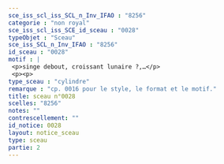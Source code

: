```yaml
---
sce_iss_scl_iss_SCL_n_Inv_IFAO : "8256"
categorie : "non royal"
sce_iss_scl_iss_SCE_id_sceau : "0028"
typeObjet : "Sceau"
sce_iss_SCL_n_Inv_IFAO : "8256"
id_sceau : "0028"
motif : |
 <p>singe debout, croissant lunaire ?,…</p>
 <p><p>
type_sceau : "cylindre"
remarque : "cp. 0016 pour le style, le format et le motif."
title: sceau n°0028
scelles: "8256"
notes: ""
contrescellement: ""
id_notice: 0028
layout: notice_sceau
type: sceau
partie: 2
---
```

